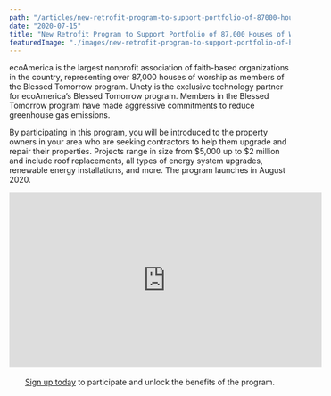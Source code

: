 ```yaml
---
path: "/articles/new-retrofit-program-to-support-portfolio-of-87000-houses-of-worship-nationwide"
date: "2020-07-15"
title: "New Retrofit Program to Support Portfolio of 87,000 Houses of Worship Nationwide"
featuredImage: "./images/new-retrofit-program-to-support-portfolio-of-houses-of-worship-nationwide/introducing-unety-platform.jpg"
---
```


ecoAmerica is the largest nonprofit association of faith-based organizations in the country, representing over 87,000 houses of worship as members of the Blessed Tomorrow program. Unety is the exclusive technology partner for ecoAmerica’s Blessed Tomorrow program. Members in the Blessed Tomorrow program have made aggressive commitments to reduce greenhouse gas emissions.

By participating in this program, you will be introduced to the property owners in your area who are seeking contractors to help them upgrade and repair their properties. Projects range in size from $5,000 up to $2 million and include roof replacements, all types of energy system upgrades, renewable energy installations, and more. The program launches in August 2020.

<div style="text-align: center;">
  <iframe width="560" height="315" src="https://www.youtube-nocookie.com/embed/xU_Q7zjW_VQ" frameborder="0" allow="accelerometer; autoplay; encrypted-media; gyroscope; picture-in-picture" allowfullscreen></iframe>
  <br /><br />
  <a href="https://app.unety.io/requestdemo" target="_blank" rel="noopener noreferer">Sign up today</a> to participate and unlock the benefits of the program.
</div>
